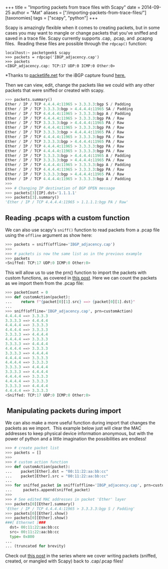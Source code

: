 +++
title = "Importing packets from trace files with Scapy"
date = 2014-09-25
author = "Mat"
aliases = ["/importing-packets-from-trace-files/"]
[taxonomies]
tags = ["scapy", "python"]
+++

Scapy is amazingly flexible when it comes to creating packets, but in some cases you may want to mangle or change packets that you've sniffed and saved in a trace file. Scapy currently supports .cap, .pcap, and .pcapng files.  Reading these files are possible through the `rdpcap()` function:

```
localhost:~ packetgeek$ scapy
>>> packets = rdpcap('IBGP_adjacency.cap')
>>> packets
<IBGP_adjacency.cap: TCP:17 UDP:0 ICMP:0 Other:0>
```

*Thanks to <a title="PacketLife.net" href="http://packetlife.net/captures/protocol/bgp/" target="_blank" rel="noopener">packetlife.net</a> for the iBGP capture found <a title="iBGP_adjacency.cap" href="https://www.cloudshark.org/captures/00249be4441f" target="_blank" rel="noopener">here.</a>


Then we can view, edit, change the packets like we could with any other packets that were sniffed or created with scapy.

```python
>>> packets.summary()
Ether / IP / TCP 4.4.4.4:11965 > 3.3.3.3:bgp S / Padding
Ether / IP / TCP 3.3.3.3:bgp > 4.4.4.4:11965 SA / Padding
Ether / IP / TCP 4.4.4.4:11965 > 3.3.3.3:bgp A / Padding
Ether / IP / TCP 4.4.4.4:11965 > 3.3.3.3:bgp PA / Raw
Ether / IP / TCP 3.3.3.3:bgp > 4.4.4.4:11965 PA / Raw
Ether / IP / TCP 4.4.4.4:11965 > 3.3.3.3:bgp PA / Raw
Ether / IP / TCP 3.3.3.3:bgp > 4.4.4.4:11965 PA / Raw
Ether / IP / TCP 4.4.4.4:11965 > 3.3.3.3:bgp PA / Raw
Ether / IP / TCP 3.3.3.3:bgp > 4.4.4.4:11965 PA / Raw
Ether / IP / TCP 4.4.4.4:11965 > 3.3.3.3:bgp PA / Raw
Ether / IP / TCP 4.4.4.4:11965 > 3.3.3.3:bgp PA / Raw
Ether / IP / TCP 3.3.3.3:bgp > 4.4.4.4:11965 A / Padding
Ether / IP / TCP 3.3.3.3:bgp > 4.4.4.4:11965 PA / Raw
Ether / IP / TCP 4.4.4.4:11965 > 3.3.3.3:bgp A / Padding
Ether / IP / TCP 4.4.4.4:11965 > 3.3.3.3:bgp PA / Raw
Ether / IP / TCP 3.3.3.3:bgp > 4.4.4.4:11965 PA / Raw
Ether / IP / TCP 4.4.4.4:11965 > 3.3.3.3:bgp A / Padding
>>>
>>> # Changing IP destination of BGP OPEN message
>>> packets[3][IP].dst='1.1.1.1'
>>> packets[3].summary()
'Ether / IP / TCP 4.4.4.4:11965 > 1.1.1.1:bgp PA / Raw'
```

## Reading .pcaps with a custom function

We can also use scapy's `sniff()` function to read packets from a .pcap file using the `offline` argument as show here:

```python
>>> packets = sniff(offline='IBGP_adjacency.cap')
>>>
>>> # packets is now the same list as in the previous example
>>> packets
<Sniffed: TCP:17 UDP:0 ICMP:0 Other:0>
```

This will allow us to use the prn() function to import the packets with custom functions, as covered in <a title="Scapy Sniffing with Custom Actions, Part 1" href="http://thepacketgeek.com/scapy-sniffing-with-custom-actions-part-1/" target="_blank" rel="noopener">this post</a>. Here we can count the packets as we import them from the .pcap file:

```python
>>> packetCount = 0
>>> def customAction(packet):
...    return f"{packet[0][1].src} ==> {packet[0][1].dst}"
...
>>> sniff(offline='IBGP_adjacency.cap', prn=customAction)
4.4.4.4 ==> 3.3.3.3
3.3.3.3 ==> 4.4.4.4
4.4.4.4 ==> 3.3.3.3
4.4.4.4 ==> 3.3.3.3
3.3.3.3 ==> 4.4.4.4
4.4.4.4 ==> 3.3.3.3
3.3.3.3 ==> 4.4.4.4
4.4.4.4 ==> 3.3.3.3
3.3.3.3 ==> 4.4.4.4
4.4.4.4 ==> 3.3.3.3
4.4.4.4 ==> 3.3.3.3
3.3.3.3 ==> 4.4.4.4
3.3.3.3 ==> 4.4.4.4
4.4.4.4 ==> 3.3.3.3
4.4.4.4 ==> 3.3.3.3
3.3.3.3 ==> 4.4.4.4
4.4.4.4 ==> 3.3.3.3
<Sniffed: TCP:17 UDP:0 ICMP:0 Other:0>
```

##  Manipulating packets during import

We can also make a more useful function during import that changes the packets as we import.  This example below just will clear the MAC addresses to keep physical device information anonymous, but with the power of python and a little imagination the possibilities are endless!

```python
>>> # create packet list
>>> packets = []
>>>
>>> # custom action function
>>> def customAction(packet):
...    packet[Ether].dst = "00:11:22:aa:bb:cc"
...    packet[Ether].src = "00:11:22:aa:bb:cc"
...
>>> for sniffed_packet in sniff(offline='IBGP_adjacency.cap', prn=customAction):
...     packets.append(sniffed_packet)
>>>
>>> # See edited MAC addresses in packet 'Ether' layer
>>> packets[0][Ether].summary()
'Ether / IP / TCP 4.4.4.4:11965 > 3.3.3.3:bgp S / Padding'
>>> packets[0][Ether].show()
>>> packets[0][Ether].show()
###[ Ethernet ]###
  dst= 00:11:22:aa:bb:cc
  src= 00:11:22:aa:bb:cc
  type= 0x800
...
... (truncated for brevity)
```

Check out [this post](writing-packets) in the series where we cover writing packets (sniffed, created, or mangled with Scapy) back to .cap/.pcap files!